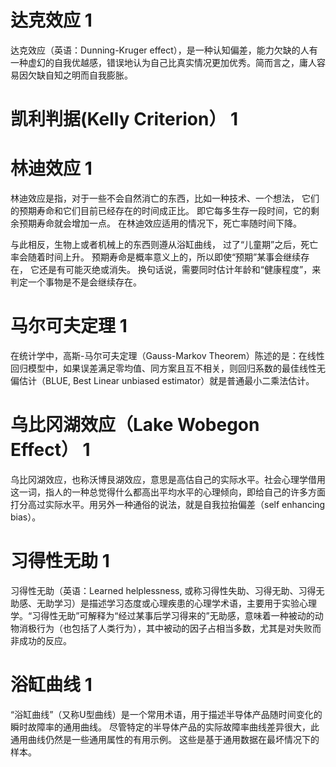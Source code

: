 # 达克效应 1

达克效应（英语：Dunning-Kruger effect），是一种认知偏差，能力欠缺的人有一种虚幻的自我优越感，错误地认为自己比真实情况更加优秀。简而言之，庸人容易因欠缺自知之明而自我膨胀。

# 凯利判据(Kelly Criterion） 1

# 林迪效应 1

林迪效应是指，对于一些不会自然消亡的东西，比如一种技术、一个想法，
它们的预期寿命和它们目前已经存在的时间成正比。
即它每多生存一段时间，它的剩余预期寿命就会增加一点。
在林迪效应适用的情况下，死亡率随时间下降。

与此相反，生物上或者机械上的东西则遵从浴缸曲线，
过了“儿童期”之后，死亡率会随着时间上升。
预期寿命是概率意义上的，所以即使“预期”某事会继续存在，
它还是有可能灭绝或消失。
换句话说，需要同时估计年龄和“健康程度”，来判定一个事物是不是会继续存在。

# 马尔可夫定理 1

在统计学中，高斯-马尔可夫定理（Gauss-Markov Theorem）陈述的是：在线性回归模型中，如果误差满足零均值、同方案且互不相关，则回归系数的最佳线性无偏估计（BLUE, Best Linear unbiased estimator）就是普通最小二乘法估计。

# 乌比冈湖效应（Lake Wobegon Effect） 1

乌比冈湖效应，也称沃博艮湖效应，意思是高估自己的实际水平。社会心理学借用这一词，指人的一种总觉得什么都高出平均水平的心理倾向，即给自己的许多方面打分高过实际水平。用另外一种通俗的说法，就是自我拉抬偏差（self enhancing bias）。

# 习得性无助 1

习得性无助（英语：Learned helplessness, 或称习得性失助、习得无助、习得无助感、无助学习）是描述学习态度或心理疾患的心理学术语，主要用于实验心理学。“习得性无助”可解释为“经过某事后学习得来的”无助感，意味着一种被动的动物消极行为（也包括了人类行为），其中被动的因子占相当多数，尤其是对失败而非成功的反应。

# 浴缸曲线 1

“浴缸曲线”（又称U型曲线）是一个常用术语，用于描述半导体产品随时间变化的瞬时故障率的通用曲线。
尽管特定的半导体产品的实际故障率曲线差异很大，此通用曲线仍然是一些通用属性的有用示例。
这些是基于通用数据在最坏情况下的样本。
